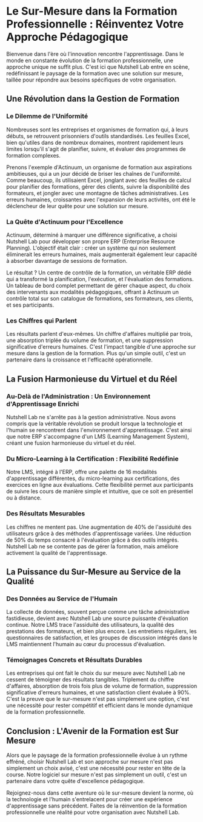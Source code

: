 # Le Sur-Mesure dans la Formation Professionnelle : Réinventez Votre Approche Pédagogique

Bienvenue dans l'ère où l'innovation rencontre l'apprentissage. Dans le monde en constante évolution de la formation professionnelle, une approche unique ne suffit plus. C'est ici que Nutshell Lab entre en scène, redéfinissant le paysage de la formation avec une solution sur mesure, taillée pour répondre aux besoins spécifiques de votre organisation.

## Une Révolution dans la Gestion de Formation

### Le Dilemme de l'Uniformité
Nombreuses sont les entreprises et organismes de formation qui, à leurs débuts, se retrouvent prisonniers d'outils standardisés. Les feuilles Excel, bien qu'utiles dans de nombreux domaines, montrent rapidement leurs limites lorsqu'il s'agit de planifier, suivre, et évaluer des programmes de formation complexes.

Prenons l'exemple d'Actinuum, un organisme de formation aux aspirations ambitieuses, qui a un jour décidé de briser les chaînes de l'uniformité. Comme beaucoup, ils utilisaient Excel, jonglant avec des feuilles de calcul pour planifier des formations, gérer des clients, suivre la disponibilité des formateurs, et jongler avec une montagne de tâches administratives. Les erreurs humaines, croissantes avec l'expansion de leurs activités, ont été le déclencheur de leur quête pour une solution sur mesure.

### La Quête d'Actinuum pour l'Excellence
Actinuum, déterminé à marquer une différence significative, a choisi Nutshell Lab pour développer son propre ERP (Enterprise Resource Planning). L'objectif était clair : créer un système qui non seulement éliminerait les erreurs humaines, mais augmenterait également leur capacité à absorber davantage de sessions de formation.

Le résultat ? Un centre de contrôle de la formation, un véritable ERP dédié qui a transformé la planification, l'exécution, et l'évaluation des formations. Un tableau de bord complet permettant de gérer chaque aspect, du choix des intervenants aux modalités pédagogiques, offrant à Actinuum un contrôle total sur son catalogue de formations, ses formateurs, ses clients, et ses participants.

### Les Chiffres qui Parlent
Les résultats parlent d'eux-mêmes. Un chiffre d'affaires multiplié par trois, une absorption triplée du volume de formation, et une suppression significative d'erreurs humaines. C'est l'impact tangible d'une approche sur mesure dans la gestion de la formation. Plus qu'un simple outil, c'est un partenaire dans la croissance et l'efficacité opérationnelle.

## La Fusion Harmonieuse du Virtuel et du Réel

### Au-Delà de l'Administration : Un Environnement d'Apprentissage Enrichi
Nutshell Lab ne s'arrête pas à la gestion administrative. Nous avons compris que la véritable révolution se produit lorsque la technologie et l'humain se rencontrent dans l'environnement d'apprentissage. C'est ainsi que notre ERP s'accompagne d'un LMS (Learning Management System), créant une fusion harmonieuse du virtuel et du réel.

### Du Micro-Learning à la Certification : Flexibilité Redéfinie
Notre LMS, intégré à l'ERP, offre une palette de 16 modalités d'apprentissage différentes, du micro-learning aux certifications, des exercices en ligne aux évaluations. Cette flexibilité permet aux participants de suivre les cours de manière simple et intuitive, que ce soit en présentiel ou à distance.

### Des Résultats Mesurables
Les chiffres ne mentent pas. Une augmentation de 40% de l'assiduité des utilisateurs grâce à des méthodes d'apprentissage variées. Une réduction de 50% du temps consacré à l'évaluation grâce à des outils intégrés. Nutshell Lab ne se contente pas de gérer la formation, mais améliore activement la qualité de l'apprentissage.

## La Puissance du Sur-Mesure au Service de la Qualité

### Des Données au Service de l'Humain
La collecte de données, souvent perçue comme une tâche administrative fastidieuse, devient avec Nutshell Lab une source puissante d'évaluation continue. Notre LMS trace l'assiduité des utilisateurs, la qualité des prestations des formateurs, et bien plus encore. Les entretiens réguliers, les questionnaires de satisfaction, et les groupes de discussion intégrés dans le LMS maintiennent l'humain au cœur du processus d'évaluation.

### Témoignages Concrets et Résultats Durables
Les entreprises qui ont fait le choix du sur mesure avec Nutshell Lab ne cessent de témoigner des résultats tangibles. Triplement du chiffre d'affaires, absorption de trois fois plus de volume de formation, suppression significative d'erreurs humaines, et une satisfaction client évaluée à 90%. C'est la preuve que le sur-mesure n'est pas simplement une option, c'est une nécessité pour rester compétitif et efficient dans le monde dynamique de la formation professionnelle.

## Conclusion : L'Avenir de la Formation est Sur Mesure

Alors que le paysage de la formation professionnelle évolue à un rythme effréné, choisir Nutshell Lab et son approche sur mesure n'est pas simplement un choix avisé, c'est une nécessité pour rester en tête de la course. Notre logiciel sur mesure n'est pas simplement un outil, c'est un partenaire dans votre quête d'excellence pédagogique.

Rejoignez-nous dans cette aventure où le sur-mesure devient la norme, où la technologie et l'humain s'entrelacent pour créer une expérience d'apprentissage sans précédent. Faites de la réinvention de la formation professionnelle une réalité pour votre organisation avec Nutshell Lab.
